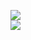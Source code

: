 [![](https://img.shields.io/badge/Made%20With-Github%20Spray-lightgrey.svg?style=for-the-badge&logo=github)](https://github.com/Annihil/github-spray#19701)  
[![](https://i.imgur.com/2DrTn0Z.gif)](https://github.com/Annihil/github-spray)